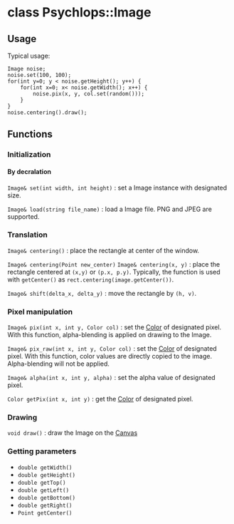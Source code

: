 class Psychlops::Image
==========================

Usage
----------

Typical usage:
~~~
Image noise;
noise.set(100, 100);
for(int y=0; y < noise.getHeight(); y++) {
	for(int x=0; x< noise.getWidth(); x++) {
		noise.pix(x, y, col.set(random()));
	}
}
noise.centering().draw();
~~~

Functions
----------------

### Initialization

#### By decralation

`Image& set(int width, int height)`
: set a Image instance with designated size.

`Image& load(string file_name)`
: load a Image file. PNG and JPEG are supported.

### Translation

`Image& centering()`
: place the rectangle at center of the window.

`Image& centering(Point new_center)`
`Image& centering(x, y)`
: place the rectangle centered at `(x,y)` or `(p.x, p.y)`. Typically, the function is used with `getCenter()` as `rect.centering(image.getCenter())`.

`Image& shift(delta_x, delta_y)`
: move the rectangle by `(h, v)`.

### Pixel manipulation

`Image& pix(int x, int y, Color col)`
: set the [Color](Color) of designated pixel. With this function, alpha-blending is applied on drawing to the Image.

`Image& pix_raw(int x, int y, Color col)`
: set the [Color](Color) of designated pixel. With this function, color values are directly copied to the image. Alpha-blending will not be applied.

`Image& alpha(int x, int y, alpha)`
: set the alpha value of designated pixel.

`Color getPix(int x, int y)`
: get the [Color](Color) of designated pixel.


### Drawing

`void draw()`
: draw the Image on the [Canvas](Canvas)

### Getting parameters

- `double getWidth()`
- `double getHeight()`
- `double getTop()`
- `double getLeft()`
- `double getBottom()`
- `double getRight()`
- `Point getCenter()`